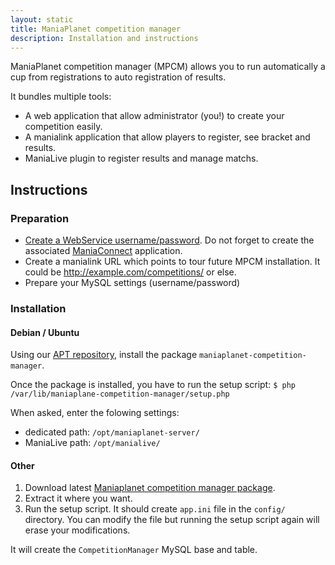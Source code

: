 ```yaml
---
layout: static
title: ManiaPlanet competition manager
description: Installation and instructions
---
```


ManiaPlanet competition manager (MPCM) allows you to run automatically a cup from registrations to auto registration of results.

It bundles multiple tools:
* A web application that allow administrator (you!) to create your competition easily.
* A manialink application that allow players to register, see bracket and results.
* ManiaLive plugin to register results and manage matchs. 

## Instructions

### Preparation

* [Create a WebService username/password](https://player.maniaplanet.com/webservices). Do not forget to create the associated [ManiaConnect](maniaconnect.html) application. 
* Create a manialink URL which points to tour future MPCM installation. It could be http://example.com/competitions/ or else. 
* Prepare your MySQL settings (username/password)

### Installation

#### Debian / Ubuntu 

Using our [APT repository](apt.html), install the package `maniaplanet-competition-manager`.

Once the package is installed, you have to run the setup script: `$ php /var/lib/maniaplane-competition-manager/setup.php`

When asked, enter the folowing settings:

* dedicated path: `/opt/maniaplanet-server/`
* ManiaLive path: `/opt/manialive/`

#### Other

1. Download latest [Maniaplanet competition manager package](http://code.google.com/p/maniaplanet-competition-manager/downloads/list).
2. Extract it where you want.
3. Run the setup script. It should create `app.ini` file in the `config/` directory. You can modify the file but running the setup script again will erase your modifications. 

It will create the `CompetitionManager` MySQL base and table. 